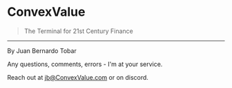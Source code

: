 # ConvexValue

> The Terminal for 21st Century Finance






---

By Juan Bernardo Tobar

Any questions, comments, errors - I'm at your service.

Reach out at jb@ConvexValue.com or on discord.
